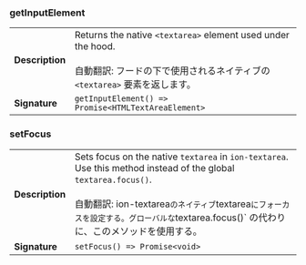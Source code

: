 

### getInputElement

| | |
| --- | --- |
| **Description** | Returns the native `<textarea>` element used under the hood.<br /><br />自動翻訳: フードの下で使用されるネイティブの `<textarea>` 要素を返します。 |
| **Signature** | `getInputElement() => Promise<HTMLTextAreaElement>` |


### setFocus

| | |
| --- | --- |
| **Description** | Sets focus on the native `textarea` in `ion-textarea`. Use this method instead of the global `textarea.focus()`.<br /><br />自動翻訳: ion-textarea` のネイティブ `textarea` にフォーカスを設定する。グローバルな `textarea.focus()` の代わりに、このメソッドを使用する。 |
| **Signature** | `setFocus() => Promise<void>` |


